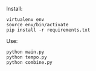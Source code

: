 Install:
```
virtualenv env
source env/bin/activate
pip install -r requirements.txt
```

Use:
```
python main.py
python tempo.py
python combine.py
```

